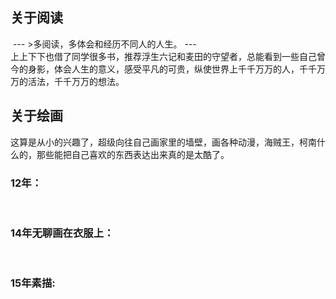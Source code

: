 ## 关于阅读

<img :src="$withBase('./../imgs/books.jpg')" >
---
>多阅读，多体会和经历不同人的人生。
---
<br>
上上下下也借了同学很多书，推荐浮生六记和麦田的守望者，总能看到一些自己曾今的身影，体会人生的意义，感受平凡的可贵，纵使世界上千千万万的人，千千万万的活法，千千万万的想法。

## 关于绘画
这算是从小的兴趣了，超级向往自己画家里的墙壁，画各种动漫，海贼王，柯南什么的，那些能把自己喜欢的东西表达出来真的是太酷了。<br>
### 12年：
<br>
<img :src="$withBase('./../imgs/kenan.jpeg')" style="margin-left:250px" ><br>

### 14年无聊画在衣服上：
<br>
<img :src="$withBase('./../imgs/kenan2.jpeg')" ><br>

### 15年素描:
<br>
<img :src="$withBase('./../imgs/shouhui.jpeg')" >


